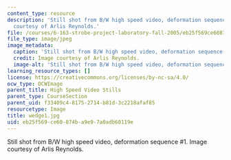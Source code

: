 ```yaml
---
content_type: resource
description: 'Still shot from B/W high speed video, deformation sequence #1. Image
  courtesy of Arlis Reynolds.'
file: /courses/6-163-strobe-project-laboratory-fall-2005/eb25f569ce60874ba9e97a0adb60119e_wedge1.jpg
file_type: image/jpeg
image_metadata:
  caption: 'Still shot from B/W high speed video, deformation sequence #1.'
  credit: Image courtesy of Arlis Reynolds.
  image-alt: 'Still shot from B/W high speed video, deformation sequence #1.'
learning_resource_types: []
license: https://creativecommons.org/licenses/by-nc-sa/4.0/
ocw_type: OCWImage
parent_title: High Speed Video Stills
parent_type: CourseSection
parent_uid: f33409c4-8175-2714-b81d-3c2218afaf85
resourcetype: Image
title: wedge1.jpg
uid: eb25f569-ce60-874b-a9e9-7a0adb60119e
---
```

Still shot from B/W high speed video, deformation sequence #1. Image courtesy of Arlis Reynolds.